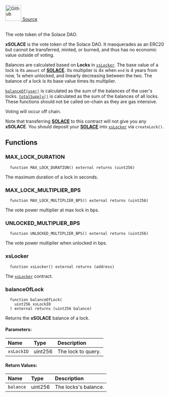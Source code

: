 <a href="https://github.com/solace-fi/solace-core/blob/main/contracts/interfaces/staking/IxSOLACE.sol"><img src="/img/github.svg" alt="Github" width="50px"/> Source</a><br/><br/>

The vote token of the Solace DAO.

**xSOLACE** is the vote token of the Solace DAO. It masquerades as an ERC20 but cannot be transferred, minted, or burned, and thus has no economic value outside of voting.

Balances are calculated based on **Locks** in [`xsLocker`](./../../staking/xsLocker). The base value of a lock is its `amount` of [**SOLACE**](./../../SOLACE). Its multiplier is 4x when `end` is 4 years from now, 1x when unlocked, and linearly decreasing between the two. The balance of a lock is its base value times its multiplier.

[`balanceOf(user)`](#balanceof) is calculated as the sum of the balances of the user's locks. [`totalSupply()`](#totalsupply) is calculated as the sum of the balances of all locks. These functions should not be called on-chain as they are gas intensive.

Voting will occur off chain.

Note that transferring [**SOLACE**](./../../SOLACE) to this contract will not give you any **xSOLACE**. You should deposit your [**SOLACE**](./../../SOLACE) into [`xsLocker`](./../../staking/xsLocker) via `createLock()`.


## Functions
### MAX_LOCK_DURATION
```solidity
  function MAX_LOCK_DURATION() external returns (uint256)
```
The maximum duration of a lock in seconds.



### MAX_LOCK_MULTIPLIER_BPS
```solidity
  function MAX_LOCK_MULTIPLIER_BPS() external returns (uint256)
```
The vote power multiplier at max lock in bps.



### UNLOCKED_MULTIPLIER_BPS
```solidity
  function UNLOCKED_MULTIPLIER_BPS() external returns (uint256)
```
The vote power multiplier when unlocked in bps.



### xsLocker
```solidity
  function xsLocker() external returns (address)
```
The [`xsLocker`](./../../staking/xsLocker) contract.



### balanceOfLock
```solidity
  function balanceOfLock(
    uint256 xsLockID
  ) external returns (uint256 balance)
```
Returns the **xSOLACE** balance of a lock.


#### Parameters:
| Name | Type | Description                                                          |
| :--- | :--- | :------------------------------------------------------------------- |
| `xsLockID` | uint256 | The lock to query. |

#### Return Values:
| Name                           | Type          | Description                                                                  |
| :----------------------------- | :------------ | :--------------------------------------------------------------------------- |
| `balance` | uint256 | The locks's balance. |

